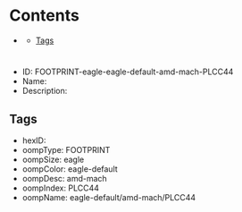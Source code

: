 



Contents
========

* [](#)
	* [Tags](#tags)

# 

- ID: FOOTPRINT-eagle-eagle-default-amd-mach-PLCC44
- Name: 
- Description: 

## Tags

- hexID: 
- oompType: FOOTPRINT
- oompSize: eagle
- oompColor: eagle-default
- oompDesc: amd-mach
- oompIndex: PLCC44
- oompName: eagle-default/amd-mach/PLCC44
